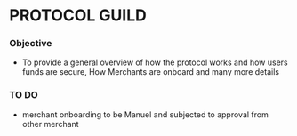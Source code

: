 # PROTOCOL GUILD

### Objective
- To provide a general overview of how the protocol works and how users funds are secure, How Merchants are onboard and many more details


### TO DO

- merchant onboarding to be Manuel and subjected to approval from other merchant



